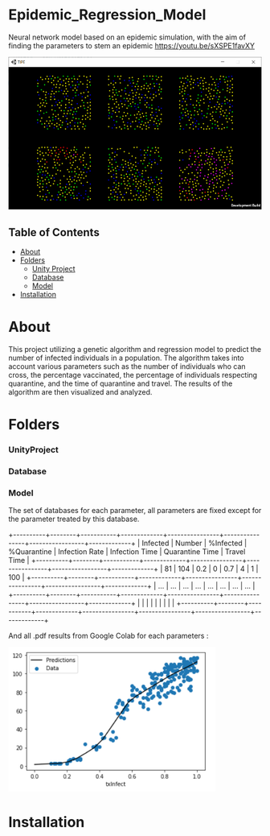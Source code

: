 # Epidemic_Regression_Model
Neural network model based on an epidemic simulation, with the aim of finding the parameters to stem an epidemic
https://youtu.be/sXSPE1favXY

![Screenshot](https://github.com/EbonGit/Epidemic_Regression_Model/blob/main/Image/Simulation_2.PNG)

## Table of Contents
+ [About](#About)
+ [Folders](#Folders)
  + [Unity Project](#UnityProject)
  + [Database](#Database)
  + [Model](#Model)
+ [Installation](#Installation)

# About
This project utilizing a genetic algorithm and regression model to predict the number of infected individuals in a population. The algorithm takes into account various parameters such as the number of individuals who can cross, the percentage vaccinated, the percentage of individuals respecting quarantine, and the time of quarantine and travel. The results of the algorithm are then visualized and analyzed.

# Folders

### UnityProject

### Database

### Model
The set of databases for each parameter, all parameters are fixed except for the parameter treated by this database.

+----------+--------+-----------+-------------+----------------+----------------+-----------------+-------------+
| Infected | Number | %Infected | %Quarantine | Infection Rate | Infection Time | Quarantine Time | Travel Time |
+----------+--------+-----------+-------------+----------------+----------------+-----------------+-------------+
|    81    |   104  |    0.2    |      0      |       0.7      |        4       |        1        |     100     |
+----------+--------+-----------+-------------+----------------+----------------+-----------------+-------------+
|    ...   |   ...  |    ...    |     ...     |       ...      |       ...      |       ...       |     ...     |
+----------+--------+-----------+-------------+----------------+----------------+-----------------+-------------+
|          |        |           |             |                |                |                 |             |
+----------+--------+-----------+-------------+----------------+----------------+-----------------+-------------+

And all .pdf results from Google Colab for each parameters :

![Screenshot](https://github.com/EbonGit/Epidemic_Regression_Model/blob/main/Image/Capture.PNG)


# Installation

